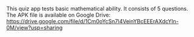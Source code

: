 This quiz app tests basic mathematical ability. It consists of 5 questions. The APK file is available on Google Drive: https://drive.google.com/file/d/1Cm0oYcSn7l4VeinYBcEEErAXdcYIn-0M/view?usp=sharing
